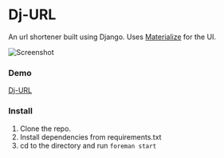 # Dj-URL

An url shortener built using Django.
Uses [Materialize](http://materializecss.com) for the UI.

![Screenshot](http://i.imgur.com/RTurwTa.png)

### Demo

[Dj-URL](http://djurl.herokuapp.com)

### Install

1. Clone the repo.
2. Install dependencies from requirements.txt
3. cd to the directory and run `foreman start`
